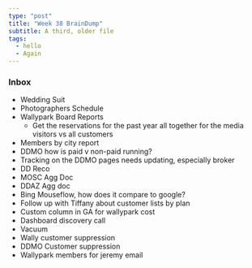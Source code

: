 ```yaml
---
type: "post"
title: "Week 38 BrainDump"
subtitle: A third, older file
tags: 
  - hello
  - Again
---
```



### Inbox
- Wedding Suit
- Photographers Schedule
- Wallypark Board Reports
	- Get the reservations for the past year all together for the media visitors vs all customers
- Members by city report
- DDMO how is paid v non-paid running?
- Tracking on the DDMO pages needs updating, especially broker
- DD Reco
- MOSC Agg Doc
- DDAZ Agg doc
- Bing Mouseflow, how does it compare to google?
- Follow up with Tiffany about customer lists by plan
- Custom column in GA for wallypark cost
- Dashboard discovery call
- Vacuum
- Wally customer suppression
- DDMO Customer suppression
- Wallypark members for jeremy email